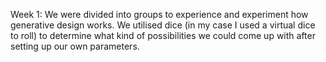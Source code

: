 Week 1: We were divided into groups to experience and experiment how generative design works.
We utilised dice (in my case I used a virtual dice to roll) to determine what kind of possibilities we could come up with after setting up our own parameters.
